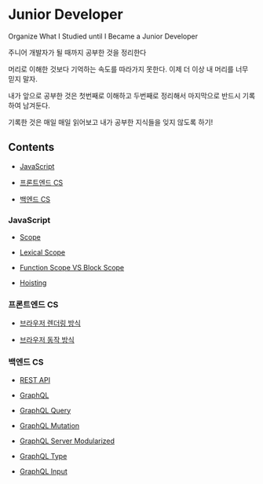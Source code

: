 # Junior Developer

Organize What I Studied until I Became a Junior Developer<br>

주니어 개발자가 될 때까지 공부한 것을 정리한다<br>

머리로 이해한 것보다 기억하는 속도를 따라가지 못한다. 이제 더 이상 내 머리를 너무 믿지 말자.<br>

내가 앞으로 공부한 것은 첫번째로 이해하고 두번째로 정리해서 마지막으로 반드시 기록하여 남겨둔다.<br>

기록한 것은 매일 매일 읽어보고 내가 공부한 지식들을 잊지 않도록 하기!<br>

## Contents

- [JavaScript](#JavaScript)

- [프론트엔드 CS](#프론트엔드-CS)

- [백엔드 CS](#백엔드-CS)

### JavaScript

- [Scope](./Record/JavaScript/Scope/Scope.md)

- [Lexical Scope](./Record/JavaScript/LexicalScope/LexicalScope.md)

- [Function Scope VS Block Scope](./Record/JavaScript/FVSB-Scope/FVSB-Scope.md)

- [Hoisting](./Record/JavaScript/Hoisting/Hoisting.md)

### 프론트엔드 CS

- [브라우저 렌더링 방식](./Record/FrontEnd/Browser-Render/Browser-Render.md)

- [브라우저 동작 방식](./Record/FrontEnd/Browser-Action/Browser-Action.md)

### 백엔드 CS

- [REST API](./Record/BackEnd/RestAPI/RestAPI.md)

- [GraphQL](./Record/BackEnd/GraphQL/GraphQL.md)

- [GraphQL Query](./Record/BackEnd/GraphQL/Query.md)

- [GraphQL Mutation](./Record/BackEnd/GraphQL/Mutation.md)

- [GraphQL Server Modularized](./Record/BackEnd/GraphQL/Modularize.md)

- [GraphQL Type](./Record/BackEnd/GraphQL/Type.md)

- [GraphQL Input](./Record/BackEnd/GraphQL/Input.md)
